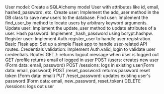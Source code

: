 #



User model: Create a SQLAlchemy model User with attributes like id, email, hashed_password, etc.
Create user: Implement the add_user method in the DB class to save new users to the database.
Find user: Implement the find_user_by method to locate users by arbitrary keyword arguments.
Update user: Implement the update_user method to update attributes of a user.
Hash password: Implement _hash_password using bcrypt.hashpw.
Register user: Implement Auth.register_user to handle user registration.
Basic Flask app: Set up a simple Flask app to handle user-related API routes.
Credentials validation: Implement Auth.valid_login to validate user credentials.
Routes
GET /: returns logout message when user is logged out
GET /profile returns email of logged in user
POST /users: creates new user (Form data: email, password)
POST /sessions: logs in existing user(Form data: email, password)
POST /reset_password: returns password reset token (Form data: email)
PUT /reset_password: updates existing user's password (Form data: email, new_password, reset_token)
DELETE /sessions: logs out user

